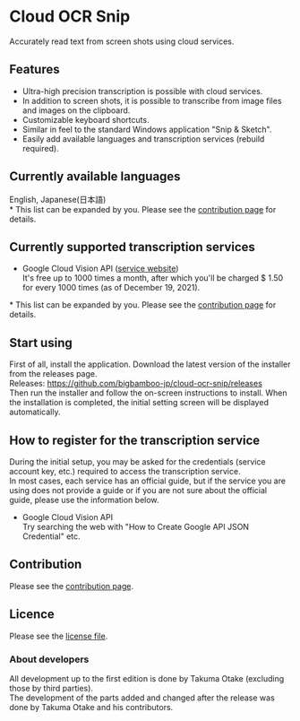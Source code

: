 # Cloud OCR Snip
Accurately read text from screen shots using cloud services.
## Features
* Ultra-high precision transcription is possible with cloud services.
* In addition to screen shots, it is possible to transcribe from image files and images on the clipboard.
* Customizable keyboard shortcuts.
* Similar in feel to the standard Windows application "Snip & Sketch".
* Easily add available languages and transcription services (rebuild required).
## Currently available languages
English, Japanese(日本語)  
\* This list can be expanded by you. Please see the [contribution page](https://github.com/bigbamboo-jp/cloud-ocr-snip/wiki/About-contribution) for details.
## Currently supported transcription services
* Google Cloud Vision API ([service website](https://cloud.google.com/vision))  
  It's free up to 1000 times a month, after which you'll be charged $ 1.50 for every 1000 times (as of December 19, 2021).  

\* This list can be expanded by you. Please see the [contribution page](https://github.com/bigbamboo-jp/cloud-ocr-snip/wiki/About-contribution) for details.
## Start using
First of all, install the application. Download the latest version of the installer from the releases page.  
Releases: https://github.com/bigbamboo-jp/cloud-ocr-snip/releases  
Then run the installer and follow the on-screen instructions to install. When the installation is completed, the initial setting screen will be displayed automatically.
## How to register for the transcription service
During the initial setup, you may be asked for the credentials (service account key, etc.) required to access the transcription service.  
In most cases, each service has an official guide, but if the service you are using does not provide a guide or if you are not sure about the official guide, please use the information below.
* Google Cloud Vision API  
  Try searching the web with "How to Create Google API JSON Credential" etc.
## Contribution
Please see the [contribution page](https://github.com/bigbamboo-jp/cloud-ocr-snip/wiki/About-contribution).
## Licence
Please see the [license file](LICENSE.txt).
### About developers
All development up to the first edition is done by Takuma Otake (excluding those by third parties).  
The development of the parts added and changed after the release was done by Takuma Otake and his contributors.
